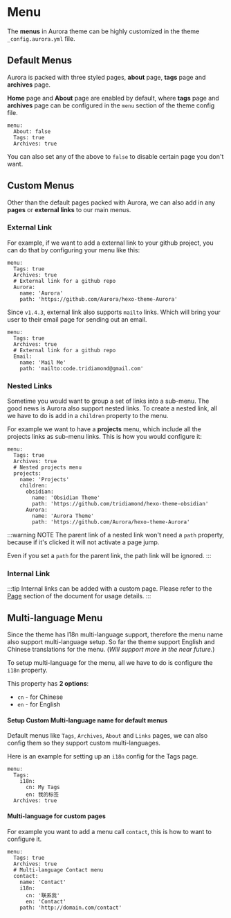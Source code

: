 # Menu

The **menus** in Aurora theme can be highly customized in the theme `_config.aurora.yml` file.

## Default Menus

Aurora is packed with three styled pages, **about** page, **tags** page and **archives** page.

**Home** page and **About** page are enabled by default, where **tags** page and **archives** page can be configured in the `menu` section of the theme config file.

```yaml{2-3}:no-line-numbers
menu:
  About: false
  Tags: true
  Archives: true
```

You can also set any of the above to `false` to disable certain page you don't want.

## Custom Menus

Other than the default pages packed with Aurora, we can also add in any **pages** or **external links** to our main menus.

### External Link

For example, if we want to add a external link to your github project, you can do that by configuring your menu like this:

```yaml{4-7}:no-line-numbers
menu:
  Tags: true
  Archives: true
  # External link for a github repo
  Aurora:
    name: 'Aurora'
    path: 'https://github.com/Aurora/hexo-theme-Aurora'
```

Since `v1.4.3`, external link also supports `mailto` links. Which will bring your user to their email page for sending out an email.

```yaml{4-7}:no-line-numbers
menu:
  Tags: true
  Archives: true
  # External link for a github repo
  Email:
    name: 'Mail Me'
    path: 'mailto:code.tridiamond@gmail.com'
```

### Nested Links

Sometime you would want to group a set of links into a sub-menu. The good news is Aurora also support nested links. To create a nested link, all we have to do is add in a `children` property to the menu.

For example we want to have a **projects** menu, which include all the projects links as sub-menu links. This is how you would configure it:

```yaml{4-13}:no-line-numbers
menu:
  Tags: true
  Archives: true
  # Nested projects menu
  projects:
    name: 'Projects'
    children:
      obsidian:
        name: 'Obsidian Theme'
        path: 'https://github.com/tridiamond/hexo-theme-obsidian'
      Aurora:
        name: 'Aurora Theme'
        path: 'https://github.com/Aurora/hexo-theme-Aurora'
```

:::warning NOTE
The parent link of a nested link won't need a `path` property, because if it's clicked it will not activate a page jump.

Even if you set a `path` for the parent link, the path link will be ignored.
:::

### Internal Link

:::tip
Internal links can be added with a custom page. Please refer to the [Page](/guide/page.html) section of the document for usage details.
:::

## Multi-language Menu

Since the theme has I18n multi-language support, therefore the menu name also support multi-language setup. So far the theme support English and Chinese translations for the menu. (_Will support more in the near future._)

To setup multi-language for the menu, all we have to do is configure the `i18n` property.

This property has **2 options**:

- `cn` - for Chinese
- `en` - for English

#### Setup Custom Multi-language name for default menus

Default menus like `Tags`, `Archives`, `About` and `Links` pages, we can also config them so they support custom multi-languages.

Here is an example for setting up an `i18n` config for the Tags page.

```yaml{2-5}:no-line-numbers
menu:
  Tags:
    i18n:
      cn: My Tags
      en: 我的标签
  Archives: true
```

#### Multi-language for custom pages

For example you want to add a menu call `contact`, this is how to want to configure it.

```yaml{7-9}:no-line-numbers
menu:
  Tags: true
  Archives: true
  # Multi-language Contact menu
  contact:
    name: 'Contact'
    i18n:
      cn: '联系我'
      en: 'Contact'
    path: 'http://domain.com/contact'
```

```

```
